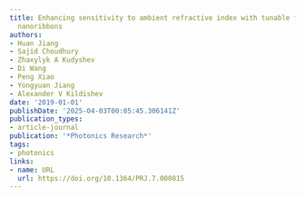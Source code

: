 ```yaml
---
title: Enhancing sensitivity to ambient refractive index with tunable few-layer graphene/hBN
  nanoribbons
authors:
- Huan Jiang
- Sajid Choudhury
- Zhaxylyk A Kudyshev
- Di Wang
- Peng Xiao
- Yongyuan Jiang
- Alexander V Kildishev
date: '2019-01-01'
publishDate: '2025-04-03T00:05:45.306141Z'
publication_types:
- article-journal
publication: '*Photonics Research*'
tags:
- photonics
links:
- name: URL
  url: https://doi.org/10.1364/PRJ.7.000815
---
```

